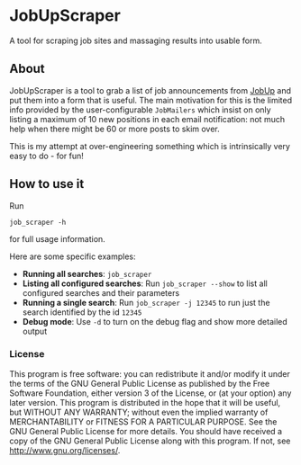# JobUpScraper

A tool for scraping job sites and massaging results into usable form.

## About

JobUpScraper is a tool to grab a list of job announcements from [JobUp](http://www.jobup.ch) and put them 
into a form that is useful. The main motivation for this is the limited info provided by the user-configurable 
`JobMailers` which insist on only listing a maximum of 10 new positions in each email notification: not much 
help when there might be 60 or more posts to skim over.

This is my attempt at over-engineering something which is intrinsically very easy to do - for fun!

## How to use it

Run

```
job_scraper -h
```

for full usage information.

Here are some specific examples:

* **Running all searches**: `job_scraper`
* **Listing all configured searches**: Run `job_scraper --show` to list all configured searches and their parameters
* **Running a single search**: Run `job_scraper -j 12345` to run just the search identified by the id `12345`
* **Debug mode**: Use `-d` to turn on the debug flag and show more detailed output

### License

This program is free software: you can redistribute it and/or modify
it under the terms of the GNU General Public License as published by
the Free Software Foundation, either version 3 of the License, or
(at your option) any later version.
This program is distributed in the hope that it will be useful,
but WITHOUT ANY WARRANTY; without even the implied warranty of
MERCHANTABILITY or FITNESS FOR A PARTICULAR PURPOSE.  See the
GNU General Public License for more details.
You should have received a copy of the GNU General Public License
along with this program.
If not, see [<http://www.gnu.org/licenses/>](http://www.gnu.org/licenses/).
